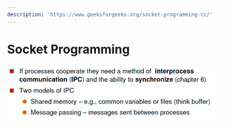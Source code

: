 ```yaml
---
description: 'https://www.geeksforgeeks.org/socket-programming-cc/'
---
```


# Socket Programming

![](../.gitbook/assets/image%20%28108%29.png)



